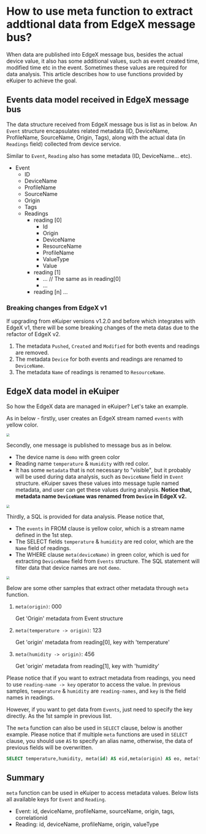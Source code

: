 # How to use meta function to extract addtional data from EdgeX message bus?

When data are published into EdgeX message bus, besides the actual device value, it also has some additional values, such as event created time, modified time etc in the event. Sometimes these values are required for data analysis. This article describes how to use functions provided by eKuiper to achieve the goal.

## Events data model received in EdgeX message bus

The data structure received from EdgeX message bus is list as in below. An `Event` structure encapsulates related metadata (ID, DeviceName, ProfileName, SourceName, Origin, Tags), along with the actual data (in `Readings` field) collected from device service.  

Similar to `Event`, `Reading` also has some metadata (ID, DeviceName... etc).

- Event
  - ID
  - DeviceName
  - ProfileName
  - SourceName
  - Origin
  - Tags
  - Readings
    - reading [0]
      - Id
      - Origin
      - DeviceName
      - ResourceName
      - ProfileName
      - ValueType
      - Value
    - reading [1]
      - ... // The same as in reading[0]
      - ...
    - reading [n] ...
  
### Breaking changes from EdgeX v1

If upgrading from eKuiper versions v1.2.0 and before which integrates with EdgeX v1, there will be some breaking changes of the meta datas due to the refactor of EdgeX v2.

1. The metadata `Pushed`, `Created` and `Modified` for both events and readings are removed.
2. The metadata `Device` for both events and readings are renamed to `DeviceName`.
3. The metadata `Name` of readings is renamed to `ResourceName`.

## EdgeX data model in eKuiper

So how the EdgeX data are managed in eKuiper? Let's take an example.

As in below - firstly, user creates an EdgeX stream named `events` with yellow color.

<img src="./create_stream.png" style="zoom:50%;" />

Secondly, one message is published to message bus as in below.

- The device name is `demo` with green color
- Reading name `temperature` & `Humidity` with red color.
- It has some `metadata` that is not necessary to "visible", but it probably will be used during data analysis, such as `DeviceName` field in `Event` structure. eKuiper saves these values into message tuple named metadata, and user can get these values during analysis. **Notice that, metadata name `DeviceName` was renamed from `Device` in EdgeX v2.**

<img src="./bus_data.png" style="zoom:50%;" />

Thirdly, a SQL is provided for data analysis. Please notice that,

- The `events` in FROM clause is yellow color, which is a stream name defined in the 1st step.
- The SELECT fields `temperature` & `humidity` are red color, which are the `Name` field of readings.
- The WHERE clause `meta(deviceName)` in green color, which is ued for extracting `DeviceName` field from `Events` structure. The SQL statement will filter data that device names are not `demo`.

<img src="./sql.png" style="zoom:50%;" />

Below are some other samples that extract other metadata through `meta` function.

1. `meta(origin)`: 000

   Get 'Origin' metadata from Event structure

2. `meta(temperature -> origin)`: 123

   Get 'origin' metadata from reading[0], key with 'temperature'

3. `meta(humidity -> origin)`: 456

   Get 'origin' metadata from reading[1], key with 'humidity'

Please notice that if you want to extract metadata from readings, you need to use `reading-name -> key` operator to access the value. In previous samples, `temperature` & `humidity` are `reading-names`, and `key` is the field names in readings.  

However, if you want to get data from `Events`, just need to specify the key directly. As the 1st sample in previous list.

The `meta` function can also be used in `SELECT` clause, below is another example. Please notice that if multiple `meta` functions are used in `SELECT` clause, you should use `AS` to specify an alias name, otherwise, the data of previous fields will be overwritten.

```sql
SELECT temperature,humidity, meta(id) AS eid,meta(origin) AS eo, meta(temperature->id) AS tid, meta(temperature->origin) AS torigin, meta(Humidity->deviceName) AS hdevice, meta(Humidity->profileName) AS hprofile FROM demo WHERE meta(deviceName)="demo2"
```

## Summary

`meta` function can be used in eKuiper to access metadata values. Below lists all available keys for `Event` and `Reading`.

- Event: id, deviceName, profileName, sourceName, origin, tags, correlationid
- Reading: id, deviceName, profileName, origin, valueType

